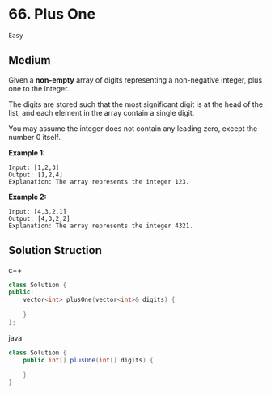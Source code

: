 # 66. Plus One

`Easy`

## Medium

Given a **non-empty** array of digits representing a non-negative integer, plus one to the integer.

The digits are stored such that the most significant digit is at the head of the list, and each element in the array contain a single digit.

You may assume the integer does not contain any leading zero, except the number 0 itself.

**Example 1:**

    Input: [1,2,3]
    Output: [1,2,4]
    Explanation: The array represents the integer 123.

**Example 2:**

    Input: [4,3,2,1]
    Output: [4,3,2,2]
    Explanation: The array represents the integer 4321.

## Solution Struction

c++
```c++
class Solution {
public:
    vector<int> plusOne(vector<int>& digits) {
        
    }
};
```

java
```java
class Solution {
    public int[] plusOne(int[] digits) {
        
    }
}
```